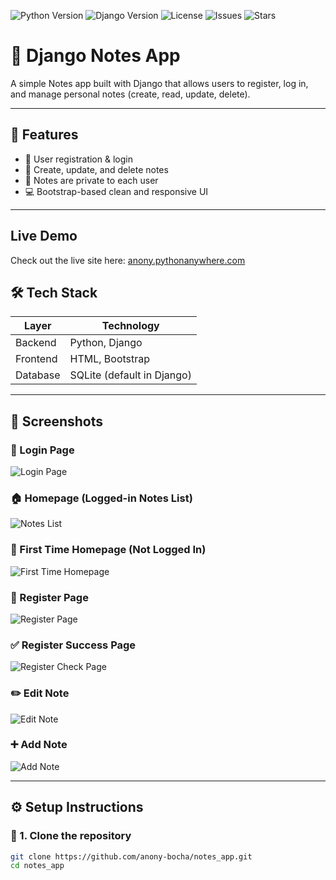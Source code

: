 ![Python Version](https://img.shields.io/badge/Python-3.11-blue)
![Django Version](https://img.shields.io/badge/Django-5.2-brightgreen)
![License](https://img.shields.io/badge/License-MIT-yellow)
![Issues](https://img.shields.io/github/issues/anony-bocha/notes_app)
![Stars](https://img.shields.io/github/stars/anony-bocha/notes_app)

# 📝 Django Notes App

A simple Notes app built with Django that allows users to register, log in, and manage personal notes (create, read, update, delete).

---

## 🚀 Features

- 🔐 User registration & login
- 📝 Create, update, and delete notes
- 👤 Notes are private to each user
- 💻 Bootstrap-based clean and responsive UI

---
## Live Demo

Check out the live site here: [anony.pythonanywhere.com](https://anony.pythonanywhere.com/)

## 🛠️ Tech Stack

| Layer     | Technology     |
|-----------|----------------|
| Backend   | Python, Django |
| Frontend  | HTML, Bootstrap |
| Database  | SQLite (default in Django) |

---

## 📸 Screenshots

### 🔐 Login Page
![Login Page](screenshots/login.jpg)

### 🏠 Homepage (Logged-in Notes List)
![Notes List](screenshots/hompage2.jpg)

### 🏁 First Time Homepage (Not Logged In)
![First Time Homepage](screenshots/hompage.jpg)

### 📝 Register Page
![Register Page](screenshots/register.jpg)

### ✅ Register Success Page
![Register Check Page](screenshots/register_check.jpg)

### ✏️ Edit Note
![Edit Note](screenshots/edit_note.jpg)

### ➕ Add Note
![Add Note](screenshots/add_notes.jpg)

---

## ⚙️ Setup Instructions

### 🔧 1. Clone the repository

```bash
git clone https://github.com/anony-bocha/notes_app.git
cd notes_app
